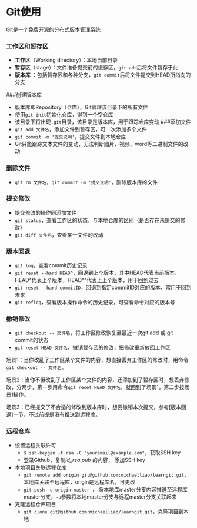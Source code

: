 # Git使用
Git是一个免费开源的分布式版本管理系统

### 工作区和暂存区

- **工作区**（Working directory）：本地当前目录
- **暂存区**（stage）：文件准备提交前的缓存区，`git add`后将文件暂存于此
- **版本库** ：包括暂存区和各种分支，`git commit`后将文件提交到HEAD所指向的分支

###创建版本库
- 版本库即Repository（仓库），Git管理该目录下的所有文件
- 使用`git init`初始化仓库，得到一个空仓库
- 该目录下将出现`.git`目录，该目录是版本库，用于跟踪仓库变动
###添加文件
- `git add 文件名`，添加文件到暂存区，可一次添加多个文件
- `git commit -m '提交说明'`，提交文件到本地仓库
- Git只能跟踪文本文件的变动，无法判断图片、视频、word等二进制文件的改动
### 删除文件

- `git rm 文件名`，`git commit -m '提交说明'`，删除版本库的文件

### 提交修改
- 提交修改的操作同添加文件
- `git status`，查看工作区的状态，与本地仓库的区别（是否存在未提交的修改）
- `git diff 文件名`，查看某一文件的改动
### 版本回退
- `git log`，查看commit历史记录
- `git reset --hard HEAD^`，回退到上个版本，其中HEAD代表当前版本，HEAD^代表上个版本，HEAD^^代表上上个版本，用于回到过去
- `git reset --hard commitID`，回退到指定commitID对应的版本，常用于回到未来
- `git reflog`，查看版本操作命令的历史记录，可查看命令对应的版本号
### 撤销修改

- `git checkout -- 文件名`，将工作区修改恢复至最近一次git add 或 git commit的状态
- `git reset HEAD 文件名`，撤销暂存区的修改，把修改重新放回工作区

场景1：当你改乱了工作区某个文件的内容，想直接丢弃工作区的修改时，用命令`git checkout -- 文件名`。

场景2：当你不但改乱了工作区某个文件的内容，还添加到了暂存区时，想丢弃修改，分两步，第一步用命令`git reset HEAD 文件名`，就回到了场景1，第二步按场景1操作。

场景3：已经提交了不合适的修改到版本库时，想要撤销本次提交，参考[版本回退]一节，不过前提是没有推送到远程库。

### 远程仓库

- 设置远程关联许可
  - `$ ssh-keygen -t rsa -C "youremail@example.com"`，获取SSH key
  - 登录Github，复制*id_rsa.pub* 的内容， 添加SSH key
- 本地项目关联远程仓库
  - `git remote add origin git@github.com:michaelliao/learngit.git`，本地库关联至远程库，origin是远程库名，可更改
  - `git push -u origin master `， 将本地库master分支内容推送至远程库master分支，`-u`参数将本地master分支与远程master分支关联起来
- 克隆远程仓库项目
  - `git clone git@github.com:michaelliao/learngit.git`，克隆项目到本地